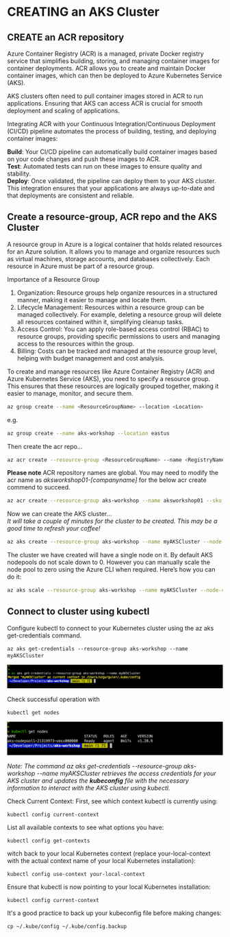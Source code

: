 # CREATING an AKS Cluster 

## CREATE an ACR repository 

Azure Container Registry (ACR) is a managed, private Docker registry service that simplifies building, storing, and managing container images for container deployments. ACR allows you to create and maintain Docker container images, which can then be deployed to Azure Kubernetes Service (AKS).

AKS clusters often need to pull container images stored in ACR to run applications. Ensuring that AKS can access ACR is crucial for smooth deployment and scaling of applications.

Integrating ACR with your Continuous Integration/Continuous Deployment (CI/CD) pipeline automates the process of building, testing, and deploying container images:

**Build**: Your CI/CD pipeline can automatically build container images based on your code changes and push these images to ACR.\
**Test**: Automated tests can run on these images to ensure quality and stability. \
**Deploy**: Once validated, the pipeline can deploy them to your AKS cluster. \
This integration ensures that your applications are always up-to-date and that deployments are consistent and reliable.


## Create a resource-group, ACR repo and the AKS Cluster 
A resource group in Azure is a logical container that holds related resources for an Azure solution. It allows you to manage and organize resources such as virtual machines, storage accounts, and databases collectively. Each resource in Azure must be part of a resource group.

Importance of a Resource Group
1. Organization: Resource groups help organize resources in a structured manner, making it easier to manage and locate them.
2. Lifecycle Management: Resources within a resource group can be managed collectively. For example, deleting a resource group will delete all resources contained within it, simplifying cleanup tasks.
3. Access Control: You can apply role-based access control (RBAC) to resource groups, providing specific permissions to users and managing access to the resources within the group.
4. Billing: Costs can be tracked and managed at the resource group level, helping with budget management and cost analysis.

To create and manage resources like Azure Container Registry (ACR) and Azure Kubernetes Service (AKS), you need to specify a resource group. This ensures that these resources are logically grouped together, making it easier to manage, monitor, and secure them.

```sh
az group create --name <ResourceGroupName> --location <Location>
```

e.g. 
```sh
az group create --name aks-workshop --location eastus
```
Then create the acr repo...

```sh
az acr create --resource-group <ResourceGroupName> --name <RegistryName> --sku <SkuTier>
```

**Please note** ACR repository names are global. You may need to modify the acr name as *aksworkshop01-[companyname]* for the below acr create commend to succeed.
```sh
az acr create --resource-group aks-workshop --name aksworkshop01 --sku basic
```

Now we can create the AKS cluster...\
*It will take a couple of minutes for the cluster to be created. This may be a good time to refresh your coffee!*
```sh
az aks create --resource-group aks-workshop --name myAKSCluster --node-count 1 --node-vm-size Standard_B2s --generate-ssh-keys
```

The cluster we have created will have a single node on it. By default AKS nodepools do not scale down to 0. However you can manually scale the node pool to zero using the Azure CLI when required. Here’s how you can do it:
```sh
az aks scale --resource-group aks-workshop --name myAKSCluster --node-count 0
```


## Connect to cluster using kubectl
Configure kubectl to connect to your Kubernetes cluster using the az aks get-credentials command.

```
az aks get-credentials --resource-group aks-workshop --name myAKSCluster
```
![Alt text](../media/06.png)

Check successful operation with 
```
kubectl get nodes
```
![Alt text](../media/05.png)

*Note: The command az aks get-credentials --resource-group aks-workshop --name myAKSCluster retrieves the access credentials for your AKS cluster and updates the **kubeconfig** file with the necessary information to interact with the AKS cluster using kubectl.*

Check Current Context: First, see which context kubectl is currently using:
```
kubectl config current-context
```

List all available contexts to see what options you have:
```
kubectl config get-contexts
```

witch back to your local Kubernetes context (replace your-local-context with the actual context name of your local Kubernetes installation):
```
kubectl config use-context your-local-context
```

Ensure that kubectl is now pointing to your local Kubernetes installation:
```
kubectl config current-context
```

It's a good practice to back up your kubeconfig file before making changes:
```
cp ~/.kube/config ~/.kube/config.backup
```

